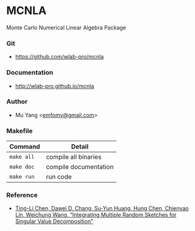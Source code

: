 # MCNLA
Monte Carlo Numerical Linear Algebra Package

### Git
* https://github.com/wlab-pro/mcnla

### Documentation
* http://wlab-pro.github.io/mcnla

### Author
* Mu Yang <<emfomy@gmail.com>>

### Makefile

| Command            | Detail                |
|--------------------|-----------------------|
| `make all`         | compile all binaries  |
| `make doc`         | compile documentation |
| `make run`         | run code              |

### Reference
* [Ting-Li Chen, Dawei D. Chang, Su-Yun Huang, Hung Chen, Chienyao Lin, Weichung Wang, “Integrating Multiple Random Sketches for Singular Value Decomposition”](https://arxiv.org/abs/1608.08285)
